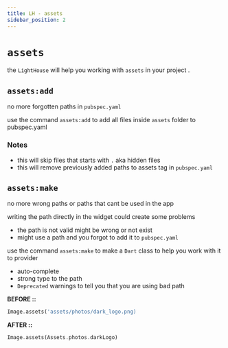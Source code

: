 ```yaml
---
title: LH - assets
sidebar_position: 2
---
```


# **`assets`**

the `LightHouse` will help you working with `assets` in your project .

## `assets:add`

no more forgotten paths in `pubspec.yaml`

use the command `assets:add` to add all files inside `assets` folder to pubspec.yaml

### Notes

- this will skip files that starts with `.` aka hidden files
- this will remove previously added paths to assets tag in `pubspec.yaml`

## `assets:make`

no more wrong paths or paths that cant be used in the app

writing the path directly in the widget could create some problems

- the path is not valid might be wrong or not exist
- might use a path and you forgot to add it to `pubspec.yaml`

use the command `assets:make` to make a `Dart` class to help you work with it to provider

- auto-complete
- strong type to the path
- `Deprecated` warnings to tell you that you are using bad path

**BEFORE ::**

```dart
Image.assets('assets/photos/dark_logo.png)
```

**AFTER ::**

```dart
Image.assets(Assets.photos.darkLogo)
```

